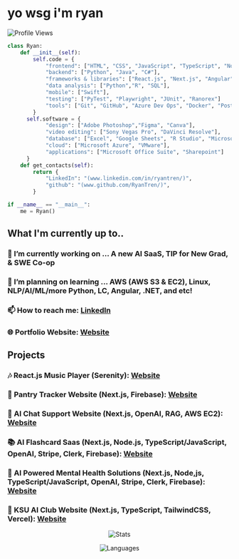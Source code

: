 # yo wsg i'm ryan  

![Profile Views](https://camo.githubusercontent.com/70c737b360ea68384f119c9a9200d91c30e1d2071b3ad81bb3f9e91b00595635/68747470733a2f2f6b6f6d617265762e636f6d2f67687076632f3f757365726e616d653d697477656c61266c6162656c3d50726f66696c65253230766965777326636f6c6f723d306537356236267374796c653d666c6174)

```py
class Ryan:
    def __init__(self):
        self.code = {
            "frontend": ["HTML", "CSS", "JavaScript", "TypeScript", "Node.js"],
            "backend": ["Python", "Java", "C#"],
            "frameworks & libraries": ["React.js", "Next.js", "Angular", ".NET"],
            "data analysis": ["Python","R", "SQL"],
            "mobile": ["Swift"],
            "testing": ["PyTest", "Playwright", "JUnit", "Ranorex"]
            "tools": ["Git", "GitHub", "Azure Dev Ops", "Docker", "Postman", "Visual Studio Code"]
        }
      self.software = {
            "design": ["Adobe Photoshop","Figma", "Canva"],
            "video editing": ["Sony Vegas Pro", "DaVinci Resolve"],
            "database": ["Excel", "Google Sheets", "R Studio", "Microsoft PowerBi", "Microsoft SQL Server"],
            "cloud": ["Microsoft Azure", "VMware"],
            "applications": ["Microsoft Office Suite", "Sharepoint"]
      }
    def get_contacts(self):
        return {
            "LinkedIn": "(www.linkedin.com/in/ryantren/)",
            "github": "(www.github.com/RyanTren/)",
        }

if __name__ == "__main__":
    me = Ryan()
```
## What I'm currently up to..

### 🔭 I’m currently working on ... A new AI SaaS, TIP for New Grad, & SWE Co-op
### 🌱 I’m planning on learning ... AWS (AWS S3 & EC2), Linux, NLP/AI/ML/more Python, LC, Angular, .NET, and etc!
### 📫 How to reach me: [LinkedIn](https://www.linkedin.com/in/ryantren/)
### 🌐 Portfolio Website: [Website](https://ryantren.github.io/portfolio-website/)

##  Projects
### 🎶 React.js Music Player (Serenity): [Website](https://serenity-com.vercel.app/)
### 🥢 Pantry Tracker Website (Next.js, Firebase): [Website](https://ryan-pantry-tracker.vercel.app/)
### 🤖 AI Chat Support Website (Next.js, OpenAI, RAG, AWS EC2): [Website](https://hanguai-ryan-trans-projects-38a226e5.vercel.app/)
### 📚 AI Flashcard Saas (Next.js, Node.js, TypeScript/JavaScript, OpenAI, Stripe, Clerk, Firebase): [Website](https://flasherio-ryan-trans-projects-38a226e5.vercel.app/)
### 💊 AI Powered Mental Health Solutions (Next.js, Node,js, TypeScript/JavaScript, OpenAI, Stripe, Clerk, Firebase): [Website](https://mindjourney-indol.vercel.app/)
### 🦉 KSU AI Club Website (Next.js, TypeScript, TailwindCSS, Vercel): [Website](https://www.ksuaiclub.com/)


<div align="center">
  
![Stats](https://github-readme-stats.vercel.app/api?username=RyanTren&show_icons=true&title_color=fff&icon_color=79ff97&text_color=9f9f9f&bg_color=151515&theme=transparent )
</div>

<div align="center">

![Languages](https://github-readme-stats.vercel.app/api/top-langs/?username=RyanTren&show_icons=true&title_color=fff&icon_color=79ff97&text_color=9f9f9f&bg_color=151515&theme=transparent )
</div>


